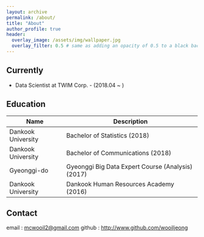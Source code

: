 ```yaml
---
layout: archive
permalink: /about/
title: "About"
author_profile: true
header:
  overlay_image: /assets/img/wallpaper.jpg
  overlay_filter: 0.5 # same as adding an opacity of 0.5 to a black background
---
```


## Currently

- Data Scientist at TWIM Corp. - (2018.04 ~ )


## Education

| Name | Description |
| ---- | ----------- |
| Dankook University | Bachelor of Statistics (2018) |
| Dankook University | Bachelor of Communications (2018) |
| Gyeonggi-do | Gyeonggi Big Data Expert Course (Analysis) (2017) |
| Dankook University | Dankook Human Resources Academy (2016) |


## Contact

email : mcwooil2@gmail.com
github : http://www.github.com/wooiljeong

